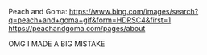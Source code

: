 Peach and Goma:
https://www.bing.com/images/search?q=peach+and+goma+gif&form=HDRSC4&first=1
https://peachandgoma.com/pages/about

OMG I MADE A BIG MISTAKE
